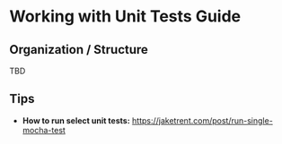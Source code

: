 # Working with Unit Tests Guide

## Organization / Structure

TBD

## Tips

* **How to run select unit tests:** https://jaketrent.com/post/run-single-mocha-test